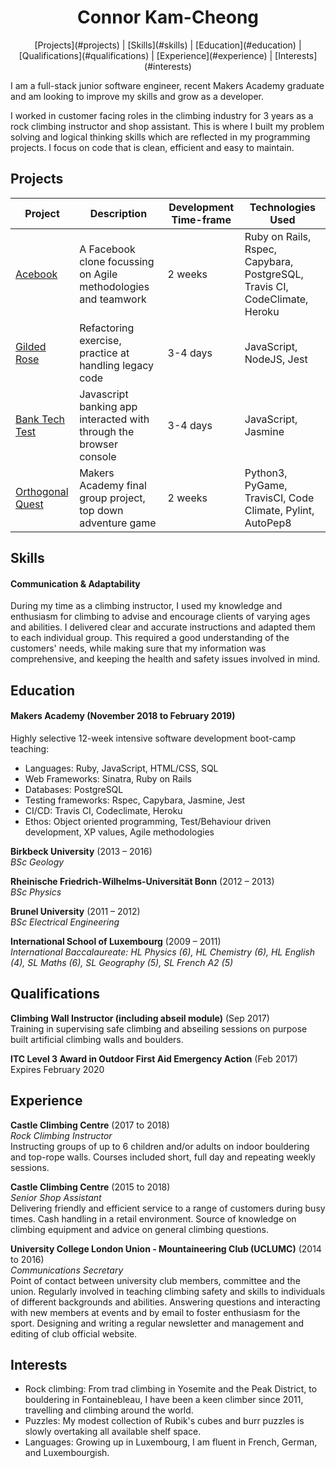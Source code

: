 <h1 align="center">Connor Kam-Cheong</h1>

<div align="center">
[Projects](#projects) |
[Skills](#skills) |
[Education](#education) |
[Qualifications](#qualifications) |
[Experience](#experience) |
[Interests](#interests)
</div>

I am a full-stack junior software engineer, recent Makers Academy graduate and am looking to improve my skills and grow as a developer.

I worked in customer facing roles in the climbing industry for 3 years as a rock climbing instructor and shop assistant. This is where I built my problem solving and logical thinking skills which are reflected in my programming projects. I focus on code that is clean, efficient and easy to maintain.

## Projects

Project | Description | Development Time-frame | Technologies Used
------------- | ------------- | ------------- | -------------
[Acebook](https://github.com/Sindex42/acebook-team-rocket) | A Facebook clone focussing on Agile methodologies and teamwork | 2 weeks | Ruby on Rails, Rspec, Capybara, PostgreSQL, Travis CI, CodeClimate, Heroku
[Gilded Rose](https://github.com/Sindex42/gilded-rose-js) | Refactoring exercise, practice at handling legacy code | 3-4 days | JavaScript, NodeJS, Jest
[Bank Tech Test](https://github.com/Sindex42/bank-tech-test) | Javascript banking app interacted with through the browser console | 3-4 days | JavaScript, Jasmine
[Orthogonal Quest](https://github.com/Sindex42/orthogonal-quest) | Makers Academy final group project, top down adventure game | 2 weeks | Python3, PyGame, TravisCI, Code Climate, Pylint, AutoPep8


## Skills

#### Communication & Adaptability

During my time as a climbing instructor, I used my knowledge and enthusiasm for climbing to advise and encourage clients of varying ages and abilities. I delivered clear and accurate instructions and adapted them to each individual group. This required a good understanding of the customers' needs, while making sure that my information was comprehensive, and keeping the health and safety issues involved in mind.



## Education

#### Makers Academy (November 2018 to February 2019)

Highly selective 12-week intensive software development boot-camp teaching:

- Languages: Ruby, JavaScript, HTML/CSS, SQL
- Web Frameworks: Sinatra, Ruby on Rails
- Databases: PostgreSQL
- Testing frameworks: Rspec, Capybara, Jasmine, Jest
- CI/CD: Travis CI, Codeclimate, Heroku
- Ethos: Object oriented programming, Test/Behaviour driven development, XP values, Agile methodologies

**Birkbeck University** (2013 – 2016)  
*BSc Geology*

**Rheinische Friedrich-Wilhelms-Universität Bonn** (2012 – 2013)  
*BSc Physics*

**Brunel University** (2011 – 2012)  
*BSc Electrical Engineering*

**International School of Luxembourg** (2009 – 2011)  
*International Baccalaureate:
HL Physics (6), HL Chemistry (6), HL English (4), SL Maths (6), SL Geography (5), SL French A2 (5)*



## Qualifications

**Climbing Wall Instructor (including abseil module)** (Sep 2017)  
Training in supervising safe climbing and abseiling sessions on purpose built artificial climbing walls and boulders.

**ITC Level 3 Award in Outdoor First Aid Emergency Action** (Feb 2017)  
Expires February 2020



## Experience

**Castle Climbing Centre** (2017 to 2018)  
*Rock Climbing Instructor*  
Instructing groups of up to 6 children and/or adults on indoor bouldering and top-rope walls.
Courses included short, full day and repeating weekly sessions.

**Castle Climbing Centre** (2015 to 2018)  
*Senior Shop Assistant*  
Delivering friendly and efficient service to a range of customers during busy times. Cash handling in a retail environment. Source of knowledge on climbing equipment and advice on general climbing questions.

**University College London Union - Mountaineering Club (UCLUMC)** (2014 to 2016)  
*Communications Secretary*  
Point of contact between university club members, committee and the union. Regularly involved in teaching climbing safety and skills to individuals of different backgrounds and abilities. Answering questions and interacting with new members at events and by email to foster enthusiasm for the sport. Designing and writing a regular newsletter and management and editing of club official website.


## Interests
- Rock climbing: From trad climbing in Yosemite and the Peak District, to bouldering in Fontainebleau, I have been a keen climber since 2011, travelling and climbing around the world.
- Puzzles: My modest collection of Rubik's cubes and burr puzzles is slowly overtaking all available shelf space.
- Languages: Growing up in Luxembourg, I am fluent in French, German, and Luxembourgish.
